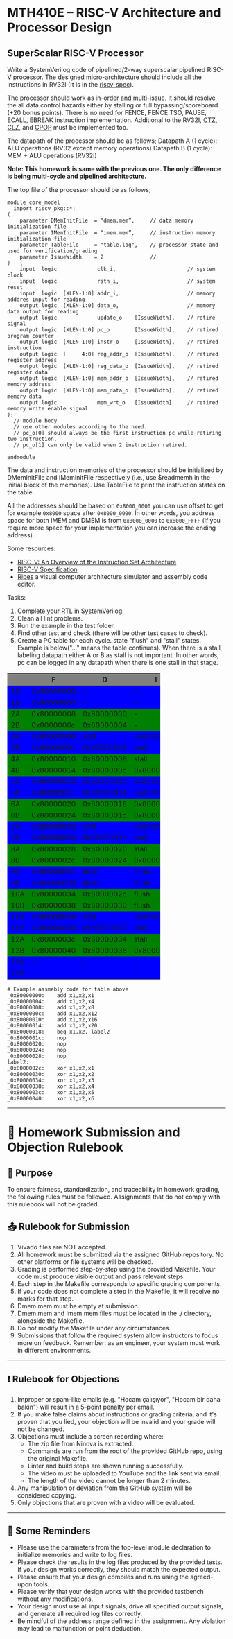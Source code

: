 # MTH410E – RISC-V Architecture and Processor Design

## SuperScalar RISC-V Processor

Write a SystemVerilog code of pipelined/2-way superscalar pipelined RISC-V processor. The designed micro-architecture should include all the instructions in RV32I (It is in the [riscv-spec](https://github.com/riscv/riscv-isa-manual/releases/download/riscv-isa-release-bb8b912-2025-03-21/riscv-unprivileged.pdf)). 

The processor should work as in-order and multi-issue. It should resolve the all data control hazards either by stalling or full bypassing/scoreboard (+20 bonus points).
There is no need for FENCE, FENCE.TSO, PAUSE, ECALL, EBREAK instruction implementation. Additional to the RV32I, [CTZ](https://riscv-software-src.github.io/riscv-unified-db/manual/html/isa/isa_20240411/insts/ctz.html), [CLZ](https://riscv-software-src.github.io/riscv-unified-db/manual/html/isa/isa_20240411/insts/clz.html), and [CPOP](https://riscv-software-src.github.io/riscv-unified-db/manual/html/isa/isa_20240411/insts/cpop.html) must be implemented too.

The datapath of the processor should be as follows;
Datapath A (1 cycle): ALU operations (RV32 except memory operations)
Datapath B (1 cycle): MEM + ALU operations (RV32I)

**Note: This homework is same with the previous one. The only difference is being multi-cycle and pipelined architecture.**

The top file of the processor should be as follows;

```
module core_model
  import riscv_pkg::*;
(
    parameter DMemInitFile  = “dmem.mem”,     // data memory initialization file
    parameter IMemInitFile  = “imem.mem”,     // instruction memory initialization file
    parameter TableFile     = "table.log",    // processor state and used for verification/grading
    parameter IssueWidth    = 2               // 
)   (
    input  logic             clk_i,                       // system clock
    input  logic             rstn_i,                      // system reset
    input  logic  [XLEN-1:0] addr_i,                      // memory adddres input for reading
    output logic  [XLEN-1:0] data_o,                      // memory data output for reading
    output logic             update_o    [IssueWidth],    // retire signal
    output logic  [XLEN-1:0] pc_o        [IssueWidth],    // retired program counter
    output logic  [XLEN-1:0] instr_o     [IssueWidth],    // retired instruction
    output logic  [     4:0] reg_addr_o  [IssueWidth],    // retired register address
    output logic  [XLEN-1:0] reg_data_o  [IssueWidth],    // retired register data
    output logic  [XLEN-1:0] mem_addr_o  [IssueWidth],    // retired memory address
    output logic  [XLEN-1:0] mem_data_o  [IssueWidth],    // retired memory data
    output logic             mem_wrt_o   [IssueWidth]     // retired memory write enable signal
);
  // module body
  // use other modules according to the need.
  // pc_o[0] should always be the first instruction pc while retiring two instruction. 
  // pc_o[1] can only be valid when 2 instruction retired.

endmodule
```

The data and instruction memories of the processor should be initialized by DMemInitFile and  IMemInitFile respectively (i.e., use $readmemh in the initial block of the memories). Use TableFile to print the instruction states on the table.

All the addresses should be based on `0x8000_0000` you can use offset to get for example `0x8000` space after `0x8000_0000`. In other words, you address space for both IMEM and DMEM is from `0x8000_0000` to `0x8000_FFFF` (if you require more space for your implementation you can increase the ending address).

Some resources:
- [RISC-V: An Overview of the Instruction Set Architecture](https://web.cecs.pdx.edu/~harry/riscv/RISCV-Summary.pdf)
- [RISC-V Specification](https://github.com/riscv/riscv-isa-manual/releases/download/riscv-isa-release-bb8b912-2025-03-21/riscv-privileged.pdf)
- [Ripes](https://github.com/mortbopet/Ripes) a visual computer architecture simulator and assembly code editor.


Tasks:

1. Complete your RTL in SystemVerilog.
2. Clean all lint problems.
3. Run the example in the test folder.
4. Find other test and check (there will be other test cases to check).
5. Create a PC table for each cycle. state "flush" and "stall" states. Example is below("..." means the table continues). When there is a stall, labeling datapath either A or B as stall is not important. In other words, pc can be logged in any datapath when there is one stall in that stage. 

<style>
    .heatMap {
        width: 70%;
        text-align: center;
    }
    .heatMap th {
        background: grey;
        word-wrap: break-word;
        text-align: center;
    }
    .heatMap tr:nth-child(1) { background: blue; }
    .heatMap tr:nth-child(2) { background: blue; }
    .heatMap tr:nth-child(3) { background: green; }
    .heatMap tr:nth-child(4) { background: green; }
    .heatMap tr:nth-child(5) { background: blue; }
    .heatMap tr:nth-child(6) { background: blue; }
    .heatMap tr:nth-child(7) { background: green; }
    .heatMap tr:nth-child(8) { background: green; }
    .heatMap tr:nth-child(9) { background: blue; }
    .heatMap tr:nth-child(10) { background: blue; }
    .heatMap tr:nth-child(11) { background: green; }
    .heatMap tr:nth-child(12) { background: green; }
    .heatMap tr:nth-child(13) { background: blue; }
    .heatMap tr:nth-child(14) { background: blue; }
    .heatMap tr:nth-child(15) { background: green; }
    .heatMap tr:nth-child(16) { background: green; }
    .heatMap tr:nth-child(17) { background: blue; }
    .heatMap tr:nth-child(18) { background: blue; }
    .heatMap tr:nth-child(19) { background: green; }
    .heatMap tr:nth-child(20) { background: green; }
    .heatMap tr:nth-child(21) { background: blue; }
    .heatMap tr:nth-child(22) { background: blue; }
    .heatMap tr:nth-child(23) { background: green; }
    .heatMap tr:nth-child(24) { background: green; }
    .heatMap tr:nth-child(25) { background: blue; }
    .heatMap tr:nth-child(26) { background: blue; }
    .heatMap tr:nth-child(27) { background: green; }
    .heatMap tr:nth-child(28) { background: green; }
    .heatMap tr:nth-child(29) { background: blue; }
    .heatMap tr:nth-child(30) { background: blue; }
    .heatMap tr:nth-child(31) { background: green; }
    .heatMap tr:nth-child(32) { background: green; }
    .heatMap tr:nth-child(33) { background: blue; }
    .heatMap tr:nth-child(34) { background: blue; }
    .heatMap tr:nth-child(35) { background: green; }
    .heatMap tr:nth-child(36) { background: green; }
    .heatMap tr:nth-child(37) { background: blue; }
    .heatMap tr:nth-child(38) { background: blue; }
    .heatMap tr:nth-child(39) { background: green; }
    .heatMap tr:nth-child(40) { background: green; }
    .heatMap tr:nth-child(41) { background: blue; }
    .heatMap tr:nth-child(42) { background: blue; }
    .heatMap tr:nth-child(43) { background: green; }
    .heatMap tr:nth-child(44) { background: green; }
    .heatMap tr:nth-child(45) { background: blue; }
    .heatMap tr:nth-child(46) { background: blue; }
    .heatMap tr:nth-child(47) { background: green; }
    .heatMap tr:nth-child(48) { background: green; }
    .heatMap tr:nth-child(49) { background: blue; }
</style>

<div class="heatMap">

|     | F          | D          | I          | E          | M          | WB         |
|--   |--          |--          |--          |--          |--          |--          |
| 1A  | 0x80000000 |  -         |  -         | -          | -          | -          |
| 1B  | 0x80000004 |  -         |  -         | -          | -          | -          |
| 2A  | 0x80000008 | 0x80000000 |  -         | -          | -          | -          |
| 2B  | 0x8000000c | 0x80000004 |  -         | -          | -          | -          |
| 3A  | 0x80000008 | stall      | 0x80000000 | -          | -          | -          |
| 3B  | 0x8000000c | 0x80000004 | stall      | -          | -          | -          |
| 4A  | 0x80000010 | 0x80000008 | stall      | 0x80000000 | -          | -          |
| 4B  | 0x80000014 | 0x8000000c | 0x80000004 | stall      | -          | -          |
| 5A  | 0x80000018 | 0x80000010 | 0x80000008 | stall      | 0x80000000 | -          |
| 5B  | 0x8000001c | 0x80000014 | 0x8000000c | 0x80000004 | stall      | -          |
| 6A  | 0x80000020 | 0x80000018 | 0x80000010 | 0x80000008 | stall      | 0x80000000 |
| 6B  | 0x80000024 | 0x8000001c | 0x80000014 | 0x8000000c | 0x80000004 | stall      |
| 7A  | 0x80000020 | stall      | 0x80000018 | 0x80000010 | 0x80000008 | stall      |
| 7B  | 0x80000024 | 0x8000001c | stall      | 0x80000014 | 0x8000000c | 0x80000004 |
| 8A  | 0x80000028 | 0x80000020 | stall      | 0x80000018 | 0x80000010 | 0x80000008 |
| 8B  | 0x8000002c | 0x80000024 | 0x8000001c | stall      | 0x80000014 | 0x8000000c |
| 9A  | 0x8000002c | flush      | flush      | flush      | 0x80000018 | 0x80000010 |
| 9B  | 0x80000030 | flush      | flush      | flush      | stall      | 0x80000014 |
| 10A | 0x80000034 | 0x8000002c | flush      | flush      | flush      | 0x80000018 |
| 10B | 0x80000038 | 0x80000030 | flush      | flush      | flush      | stall      |
| 11A | 0x80000034 | stall      | 0x8000002c | flush      | flush      | flush      |
| 11B | 0x80000038 | 0x80000030 | stall      | flush      | flush      | flush      |
| 12A | 0x8000003c | 0x80000034 | stall      | 0x8000002c | flush      | flush      |
| 12B | 0x80000040 | 0x80000038 | 0x80000030 | stall      | flush      | flush      |
| 13A | ...        | ...        | ...        | ...        | ...        | ...        |
| 13B | ...        | ...        | ...        | ...        | ...        | ...        |

</div>

```
# Example assmebly code for table above
_0x80000000:    add x1,x2,x1
_0x80000004:    add x1,x2,x4
_0x80000008:    add x1,x2,x8
_0x8000000c:    add x1,x2,x12
_0x80000010:    add x1,x2,x16
_0x80000014:    add x1,x2,x20
_0x80000018:    beq x1,x2, label2
_0x8000001c:    nop
_0x80000020:    nop
_0x80000024:    nop
_0x80000028:    nop
label2:
_0x8000002c:    xor x1,x2,x1
_0x80000030:    xor x1,x2,x2
_0x80000034:    xor x1,x2,x3
_0x80000038:    xor x1,x2,x4
_0x8000003c:    xor x1,x2,x5
_0x80000040:    xor x1,x2,x6
```

---
# 📘 Homework Submission and Objection Rulebook
## 🎯 Purpose

To ensure fairness, standardization, and traceability in homework grading, the following rules must be followed. Assignments that do not comply with this rulebook will not be graded.
## 📤 Rulebook for Submission
1. Vivado files are NOT accepted.
2. All homework must be submitted via the assigned GitHub repository. No other platforms or file systems will be checked.
3. Grading is performed step-by-step using the provided Makefile. Your code must produce visible output and pass relevant steps.
4. Each step in the Makefile corresponds to specific grading components.
5. If your code does not complete a step in the Makefile, it will receive no marks for that step.
6. Dmem.mem must be empty at submission.
7. Dmem.mem and Imem.mem files must be located in the ./ directory, alongside the Makefile.
8. Do not modify the Makefile under any circumstances.
9. Submissions that follow the required system allow instructors to focus more on feedback. Remember: as an engineer, your system must work in different environments.
---
## ❗ Rulebook for Objections

1. Improper or spam-like emails (e.g. "Hocam çalışıyor", "Hocam bir daha bakın") will result in a 5-point penalty per email.
2. If you make false claims about instructions or grading criteria, and it's proven that you lied, your objection will be invalid and your grade will not be changed.
3. Objections must include a screen recording where:
    - The zip file from Ninova is extracted.
    - Commands are run from the root of the provided GitHub repo, using the original Makefile.
    - Linter and build steps are shown running successfully.
    - The video must be uploaded to YouTube and the link sent via email.
    - The length of the video cannot be longer than 2 minutes.
4. Any manipulation or deviation from the GitHub system will be considered copying.
5. Only objections that are proven with a video will be evaluated.

---
## 🧠 Some Reminders

- Please use the parameters from the top-level module declaration to initialize memories and write to log files.
- Please check the results in the log files produced by the provided tests. If your design works correctly, they should match the expected output.
- Please ensure that your design compiles and runs using the agreed-upon tools.
- Please verify that your design works with the provided testbench without any modifications.
- Your design must use all input signals, drive all specified output signals, and generate all required log files correctly.
- Be mindful of the address range defined in the assignment. Any violation may lead to malfunction or point deduction.
